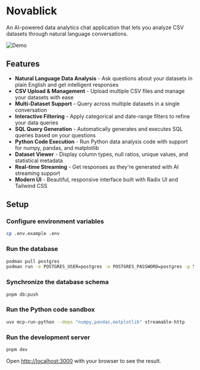 # Novablick

An AI-powered data analytics chat application that lets you analyze CSV datasets through natural language conversations.

![Demo](https://raw.githubusercontent.com/jhlopen/novablick/5e78f6118d7288064e847c7686c80e886f94f634/demo.gif)

## Features

- **Natural Language Data Analysis** - Ask questions about your datasets in plain English and get intelligent responses
- **CSV Upload & Management** - Upload multiple CSV files and manage your datasets with ease
- **Multi-Dataset Support** - Query across multiple datasets in a single conversation
- **Interactive Filtering** - Apply categorical and date-range filters to refine your data queries
- **SQL Query Generation** - Automatically generates and executes SQL queries based on your questions
- **Python Code Execution** - Run Python data analysis code with support for numpy, pandas, and matplotlib
- **Dataset Viewer** - Display column types, null ratios, unique values, and statistical metadata
- **Real-time Streaming** - Get responses as they're generated with AI streaming support
- **Modern UI** - Beautiful, responsive interface built with Radix UI and Tailwind CSS

## Setup

### Configure environment variables

```sh
cp .env.example .env
```

### Run the database

```sh
podman pull postgres
podman run -e POSTGRES_USER=postgres -e POSTGRES_PASSWORD=postgres -p 5432:5432 postgres
```

### Synchronize the database schema

```sh
pnpm db:push
```

### Run the Python code sandbox

```sh
uvx mcp-run-python --deps "numpy,pandas,matplotlib" streamable-http
```

### Run the development server

```sh
pnpm dev
```

Open [http://localhost:3000](http://localhost:3000) with your browser to see the result.
